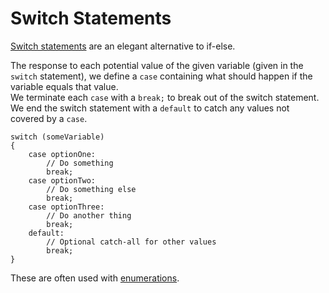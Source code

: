 # Switch Statements

[Switch statements](https://learn.unity.com/tutorial/switch-statements) are an elegant alternative to if-else.  

The response to each potential value of the given variable (given in the `switch` statement), we define a `case` containing what should happen if the variable equals that value.  
We terminate each `case` with a `break;` to break out of the switch statement.  
We end the switch statement with a `default` to catch any values not covered by a `case`.

```
switch (someVariable)
{
	case optionOne:
		// Do something
		break;
	case optionTwo:
		// Do something else
		break;
	case optionThree:
		// Do another thing
		break;
	default:
		// Optional catch-all for other values
		break;
}
```

These are often used with [enumerations](Enumarations.md).